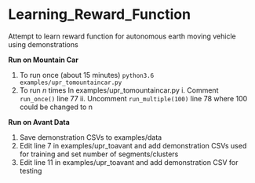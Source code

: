 # Learning_Reward_Function
Attempt to learn reward function for autonomous earth moving vehicle using demonstrations

**Run on Mountain Car**
1. To run once (about 15 minutes)
`python3.6 examples/upr_tomountaincar.py`
2. To run _n_ times 
In examples/upr_tomountaincar.py 
i. Comment `run_once()` line 77
ii. Uncomment `run_multiple(100)` line 78 where 100 could be changed to n

**Run on Avant Data**
1. Save demonstration CSVs to examples/data
2. Edit line 7 in examples/upr_toavant and add demonstration CSVs used for training and set number of segments/clusters
3. Edit line 11 in examples/upr_toavant and add demonstration CSV for testing